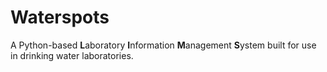 # Waterspots

A Python-based **L**aboratory **I**nformation **M**anagement **S**ystem built for use in drinking water laboratories.
